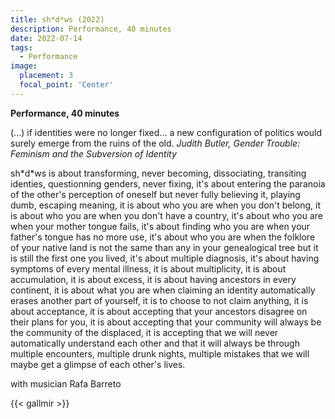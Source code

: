 ```yaml
---
title: sh*d*ws (2022)
description: Performance, 40 minutes
date: 2022-07-14
tags:
  - Performance
image:
  placement: 3
  focal_point: 'Center'
---
```

**Performance, 40 minutes**

(...) if identities were no longer fixed... a new configuration of politics would surely emerge from the ruins of the old. *Judith Butler, Gender Trouble: Feminism and the Subversion of Identity*

sh\*d\*ws is about transforming, never becoming, dissociating, transiting identies, questionning genders, never fixing, it's about entering the paranoia of the other's perception of oneself but never fully believing it, playing dumb, escaping meaning, it is about who you are when you don't belong, it is about who you are when you don't have a country, it's about who you are when your mother tongue fails, it's about finding who you are when your father's tongue has no more use, it's about who you are when the folklore of your native land is not the same than any in your genealogical tree but it is still the first one you lived, it's about multiple diagnosis, it's about having symptoms of every mental illness, it is about multiplicity, it is about accumulation, it is about excess, it is about having ancestors in every continent, it is about what you are when claiming an identity automatically erases another part of yourself, it is to choose to not claim anything, it is about acceptance, it is about accepting that your ancestors disagree on their plans for you, it is about accepting that your community will always be the community of the displaced, it is accepting that we will never automatically understand each other and that it will always be through multiple encounters, multiple drunk nights, multiple mistakes that we will maybe get a glimpse of each other's lives.

with musician Rafa Barreto

{{< gallmir >}}

<!--more-->

